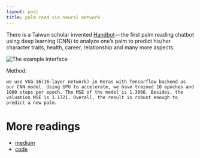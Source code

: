```yaml
---
layout: post
title: palm read via neural network
---
```


There is a Taiwan scholar invented [Handbot](https://www.facebook.com/handbot2017) — the first palm reading chatbot using deep learning (CNN) to analyze one’s palm to predict his/her character traits, health, career, relationship and many more aspects.

![The example interface](https://cdn-images-1.medium.com/max/2000/1*hYzJLZMJ8I2yFWieF-XjbA.png)

Method: 

```we use VGG-16(16-layer network) in Keras with Tensorflow backend as our CNN model. Using GPU to accelerate, we have trained 10 epoches and 1000 steps per epoch. The MSE of the model is 1.3066. Besides, the valuation MSE is 1.1721. Overall, the result is robust enough to predict a new palm.```

# More readings

  - [medium](https://medium.com/towards-data-science/when-ai-meets-3000-year-old-chinese-palmistry-a767b7f3defb)
  - [code](https://github.com/kkshyu/palm-read)
